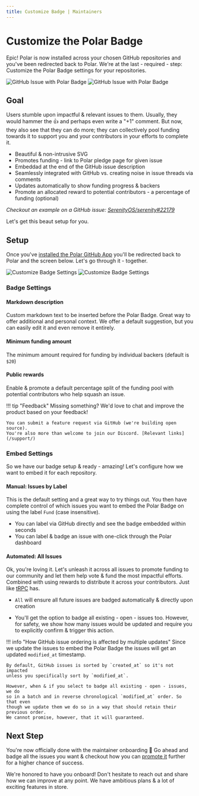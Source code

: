 ```yaml
---
title: Customize Badge | Maintainers
---
```


# Customize the Polar Badge

Epic! Polar is now installed across your chosen GitHub repositories and you've
been redirected back to Polar. We're at the last - required - step: Customize the Polar Badge
settings for your repositories.

![GitHub Issue with Polar Badge](../../../../assets/maintainers/issue-funding/gh-badged-dark.jpg#only-dark)
![GitHub Issue with Polar Badge](../../../../assets/maintainers/issue-funding/gh-badged-light.jpg#only-light)


## Goal

Users stumble upon impactful & relevant issues to them. Usually, they would
hammer the 👍 and perhaps even write a "+1" comment. But now, they also see that
they can do more; they can collectively pool funding towards it to support you
and your contributors in your efforts to complete it.

* Beautiful & non-intrusive SVG
* Promotes funding - link to Polar pledge page for given issue
* Embeddad at the end of the GitHub issue description
* Seamlessly integrated with GitHub vs. creating noise in issue threads via
  comments
* Updates automatically to show funding progress & backers
* Promote an allocated reward to potential contributors - a percentage of
  funding (optional)

*Checkout an example on a GitHub issue: [SerenityOS/serenity#22179](https://github.com/SerenityOS/serenity/issues/22179)*

Let's get this beaut setup for you.

## Setup

Once you've [installed the Polar GitHub
App](/maintainers/issue-funding/getting-started/app-installation) you'll be
redirected back to Polar and the screen below. Let's go through it - together.

![Customize Badge Settings](../../../../assets/maintainers/issue-funding/polar-badge-setup-light.jpg#only-light)
![Customize Badge Settings](../../../../assets/maintainers/issue-funding/polar-badge-setup-dark.jpg#only-dark)


### Badge Settings

#### Markdown description

Custom markdown text to be inserted before the Polar Badge. Great way to offer
additional and personal context. We offer a default suggestion, but you can easily
edit it and even remove it entirely.

#### Minimum funding amount

The minimum amount required for funding by individual backers (default is `$20`)

#### Public rewards

Enable & promote a default percentage split of the funding pool with potential
contributors who help squash an issue.

!!! tip "Feedback"
    Missing something? We'd love to chat and improve the product based on your
    feedback!

    You can submit a feature request via GitHub (we're building open source).
    You're also more than welcome to join our Discord. [Relevant links](/support/)

### Embed Settings

So we have our badge setup & ready - amazing! Let's configure how we want to
embed it for each repository.

#### Manual: Issues by Label

This is the default setting and a great way to try things out. You then have
complete control of which issues you want to embed the Polar Badge on using the
label `Fund` (case insensitive).

- You can label via GitHub directly and see the badge embedded within seconds
- You can label & badge an issue with one-click through the Polar dashboard

#### Automated: All Issues

Ok, you're loving it. Let's unleash it across all issues to promote funding to
our community and let them help vote & fund the most impactful efforts. Combined
with using rewards to distribute it across your contributors. Just like [tRPC](https://twitter.com/trpcio/status/1716747233121464346) has.

- `All` will ensure all future issues are badged automatically & directly upon
  creation

- You'll get the option to badge all existing - open - issues too. However, for
  safety, we show how many issues would be updated and require you to
  explicitly confirm & trigger this action.


!!! info "How GitHub issue ordering is affected by multiple updates"
    Since we update the issues to embed the Polar Badge the issues will get an
    updated `modified_at` timestamp.

    By default, GitHub issues is sorted by `created_at` so it's not impacted
    unless you specifically sort by `modified_at`.

    However, when & if you select to badge all existing - open - issues, we do
    so in a batch and in reverse chronological `modified_at` order. So that even
    though we update them we do so in a way that should retain their previous order.
    We cannot promise, however, that it will guaranteed.


## Next Step

You're now officially done with the maintainer onboarding 🎉 Go ahead and
badge all the issues you want & checkout how you can [promote
it](/maintainers/issue-funding/promote) further for a
higher chance of success.

We're honored to have you onboard! Don't hesitate to reach out and share how we
can improve at any point. We have ambitious plans & a lot of exciting features in store.
